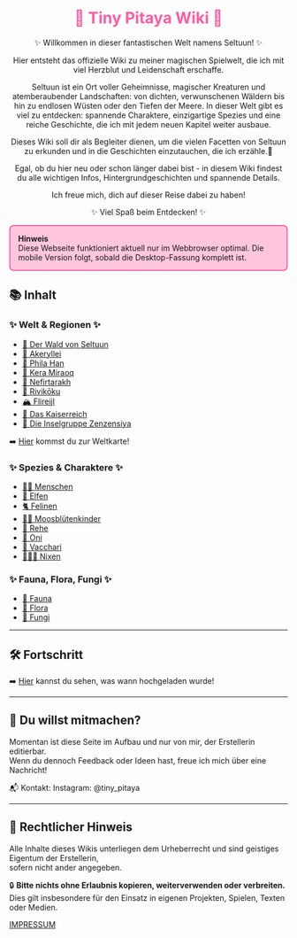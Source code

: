 
<h1 style="color:rgb(255, 94, 161); text-align: center;">🌱 Tiny Pitaya Wiki 🌱</h1>

<div style="text-align: center;">
✨ Willkommen in dieser fantastischen Welt namens Seltuun! ✨


Hier entsteht das offizielle Wiki zu meiner magischen Spielwelt, die ich mit viel Herzblut und Leidenschaft erschaffe.

Seltuun ist ein Ort voller Geheimnisse, magischer Kreaturen und atemberaubender Landschaften:
von dichten, verwunschenen Wäldern bis hin zu endlosen Wüsten oder den Tiefen der Meere. In dieser Welt gibt es viel zu entdecken:
spannende Charaktere, einzigartige Spezies und eine reiche Geschichte, die ich mit jedem neuen Kapitel weiter ausbaue.

Dieses Wiki soll dir als Begleiter dienen, um die vielen Facetten von Seltuun zu erkunden und in die Geschichten einzutauchen, die ich erzähle.🥰

Egal, ob du hier neu oder schon länger dabei bist - in diesem Wiki findest du alle wichtigen Infos, Hintergrundgeschichten und spannende Details.


Ich freue mich, dich auf dieser Reise dabei zu haben!

✨ Viel Spaß beim Entdecken! ✨

</div>

<div style="
  border:2px solid rgb(255, 94, 161);
  background-color: rgba(255, 94, 161, 0.35);
  border-radius:8px;
  padding:1em;
">
<strong>Hinweis</strong><br>
Diese Webseite funktioniert aktuell nur im Webbrowser optimal.  
Die mobile Version folgt, sobald die Desktop-Fassung komplett ist.
</div>


## 📚 Inhalt

### ✨ Welt & Regionen ✨

- [🍄 Der Wald von Seltuun](./welt/waldseltuun.md)
- [🌷 Akeryllei](./welt/akeryllei.md)
- [🌳 Phila Han](./welt/phila-han.md)
- [🌵 Kera Miraoq](./welt/kera-miraoq.md)
- [🌴 Nefirtarakh](./welt/nefirtarakh.md)
- [🌸 Rivikōku](./welt/rivikoku.md)
- [🏔️ Flireijl](./welt/flireijl.md)
- [🏰 Das Kaiserreich](./welt/kaiserreich.md)
- [🌊 Die Inselgruppe Zenzensiya](./welt/zenzensiya.md)

➡️ [Hier](./welt/wholemap.md) kommst du zur Weltkarte!

### ✨ Spezies & Charaktere ✨

- [🧙‍♀️ Menschen](./spezies/menschen.md)
- [🧝 Elfen](./spezies/elfen.md)
- [🐈 Felinen](./spezies/felinen.md)
- [👯🏻 Moosblütenkinder](./spezies/moosblutenkinder.md)
- [🦌 Rehe](./spezies/rehe.md)
- [👹 Oni](./spezies/oni.md)
- [🐄 Vacchari](./spezies/vacchari.md)
- [🧜🏻‍♀️ Nixen](./spezies/nixen.md)


### ✨ Fauna, Flora, Fungi ✨

- [🐸 Fauna](./fauna/allfaunamain.md)
- [🌱 Flora](./flora/allfloramain.md)
- [🍄 Fungi](./fungi/allfungimain.md)

---

## 🛠️ Fortschritt

➡️ [Hier](./fortschritt.md) kannst du sehen, was wann hochgeladen wurde!

---

## 🔧 Du willst mitmachen?

Momentan ist diese Seite im Aufbau und nur von mir, der Erstellerin editierbar.<br>
Wenn du dennoch Feedback oder Ideen hast, freue ich mich über eine Nachricht!

📬 Kontakt: Instagram: @tiny_pitaya

---

## 📜 Rechtlicher Hinweis

Alle Inhalte dieses Wikis unterliegen dem Urheberrecht und sind geistiges Eigentum der Erstellerin,<br>
sofern nicht ander angegeben.

🔒 **Bitte nichts ohne Erlaubnis kopieren, weiterverwenden oder verbreiten.**  
Dies gilt insbesondere für den Einsatz in eigenen Projekten, Spielen, Texten oder Medien.

[IMPRESSUM](impressum.md)
